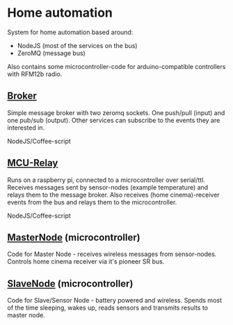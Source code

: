 Home automation
===============

System for home automation based around:
- NodeJS (most of the services on the bus)
- ZeroMQ (message bus)

Also contains some microcontroller-code for arduino-compatible controllers with RFM12b radio.

[Broker](https://github.com/stianeikeland/homeautomation/tree/master/broker)
------
Simple message broker with two zeromq sockets. One push/pull (input) and one pub/sub (output). Other services can subscribe to the events they are interested in.

NodeJS/Coffee-script

[MCU-Relay](https://github.com/stianeikeland/homeautomation/tree/master/mcu-relay)
---------
Runs on a raspberry pi, connected to a microcontroller over serial/ttl. Receives messages sent by sensor-nodes (example temperature) and relays them to the message broker. Also receives (home cinema)-receiver events from the bus and relays them to the microcontroller.

NodeJS/Coffee-script

[MasterNode](https://github.com/stianeikeland/homeautomation/tree/master/microcontroller/masternode) (microcontroller)
------------
Code for Master Node - receives wireless messages from sensor-nodes. Controls home cinema receiver via it's pioneer SR bus.

[SlaveNode](https://github.com/stianeikeland/homeautomation/tree/master/microcontroller/slavenode) (microcontroller)
------------
Code for Slave/Sensor Node - battery powered and wireless. Spends most of the time sleeping, wakes up, reads sensors and transmits results to master node.
